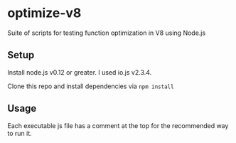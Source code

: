 # optimize-v8
Suite of scripts for testing function optimization in V8 using Node.js

## Setup

Install node.js v0.12 or greater. I used io.js v2.3.4.

Clone this repo and install dependencies via `npm install`

## Usage

Each executable js file has a comment at the top for the recommended way to run it.
